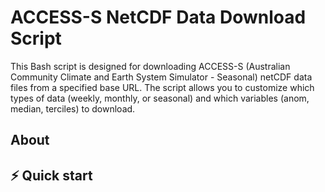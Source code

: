 # ACCESS-S NetCDF Data Download Script

This Bash script is designed for downloading ACCESS-S (Australian Community Climate and Earth System Simulator - Seasonal) netCDF data files from a specified base URL. The script allows you to customize which types of data (weekly, monthly, or seasonal) and which variables (anom, median, terciles) to download.

## About 

## ⚡️ Quick start

